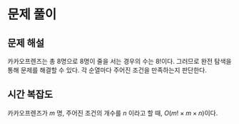 # 문제 풀이

## 문제 해설

카카오프렌즈는 총 8명으로 8명이 줄을 서는 경우의 수는 $8!$이다. 그러므로 완전 탐색을 통해 문제를 해결할 수 있다. 각 순열마다 주어진 조건을 만족하는지 판단한다.

## 시간 복잡도

카카오프렌즈가 $m$ 명, 주어진 조건의 개수를 $n$ 이라고 할 때, $O(m! \times m \times n)$이다.